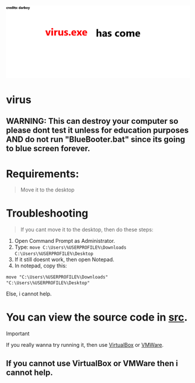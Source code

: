 ![Logo](https://github.com/hi1587/virus/blob/main/logo.jpg)
# virus

## WARNING: This can destroy your computer so please dont test it unless for education purposes AND do not run "BlueBooter.bat" since its going to blue screen forever. 

# Requirements:
> Move it to the desktop

# Troubleshooting
> If you cant move it to the desktop, then do these steps:
1. Open Command Prompt as Administrator.
2. Type: `move C:\Users\%USERPROFILE%\Downloads C:\Users\%USERPROFILE%\Desktop`
3. If it still doesnt work, then open Notepad.
4. In notepad, copy this:
```batch
move "C:\Users\%USERPROFILE%\Downloads" "C:\Users\%USERPROFILE%\Desktop"
```
Else, i cannot help.

# You can view the source code in [src](https://github.com/hi1587/virus/tree/main/src).

> [!IMPORTANT]
> If you really wanna try running it, then use [VirtualBox](https://www.virtualbox.org/) or [VMWare](https://www.vmware.com/).

## If you cannot use VirtualBox or VMWare then i cannot help.
